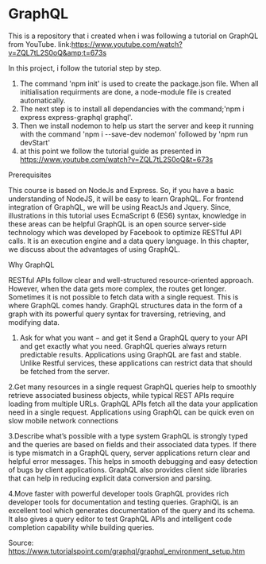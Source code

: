 # GraphQL
This is a repository that i created when i was following a tutorial on GraphQL from YouTube. link:https://www.youtube.com/watch?v=ZQL7tL2S0oQ&amp;t=673s

In this project, i follow the tutorial step by step.
1. The command 'npm init' is used to create the package.json file. When all initialisation requirments are done, a node-module file is created automatically.
2. The next step is to install all dependancies with the command;'npm i express express-graphql graphql'.
3. Then we install nodemon to help us start the server and keep it running with the command 'npm i --save-dev nodemon' followed by 'npm run devStart'
4. at this point we follow the tutorial guide as presented in https://www.youtube.com/watch?v=ZQL7tL2S0oQ&t=673s

Prerequisites

This course is based on NodeJs and Express. So, if you have a basic understanding of NodeJS, it will be easy to learn GraphQL. For frontend integration of GraphQL, we will be using ReactJs and Jquery. Since, illustrations in this tutorial uses EcmaScript 6 (ES6) syntax, knowledge in these areas can be helpful
GraphQL is an open source server-side technology which was developed by Facebook to optimize RESTful API calls. It is an execution engine and a data query language. In this chapter, we discuss about the advantages of using GraphQL.

Why GraphQL

RESTful APIs follow clear and well-structured resource-oriented approach. However, when the data gets more complex, the routes get longer. Sometimes it is not possible to fetch data with a single request. This is where GraphQL comes handy. GraphQL structures data in the form of a graph with its powerful query syntax for traversing, retrieving, and modifying data.

1. Ask for what you want − and get it
Send a GraphQL query to your API and get exactly what you need. GraphQL queries always return predictable results. Applications using GraphQL are fast and stable. Unlike Restful services, these applications can restrict data that should be fetched from the server.

2.Get many resources in a single request
GraphQL queries help to smoothly retrieve associated business objects, while typical REST APIs require loading from multiple URLs. GraphQL APIs fetch all the data your application need in a single request. Applications using GraphQL can be quick even on slow mobile network connections

3.Describe what’s possible with a type system
GraphQL is strongly typed and the queries are based on fields and their associated data types. If there is type mismatch in a GraphQL query, server applications return clear and helpful error messages. This helps in smooth debugging and easy detection of bugs by client applications. GraphQL also provides client side libraries that can help in reducing explicit data conversion and parsing.

4.Move faster with powerful developer tools
GraphQL provides rich developer tools for documentation and testing queries. GraphiQL is an excellent tool which generates documentation of the query and its schema. It also gives a query editor to test GraphQL APIs and intelligent code completion capability while building queries.

Source: https://www.tutorialspoint.com/graphql/graphql_environment_setup.htm
